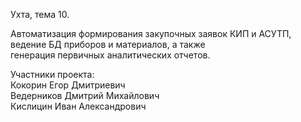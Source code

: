 Ухта, тема 10.

Автоматизация формирования закупочных заявок КИП и АСУТП, <br>
ведение БД приборов и материалов, а также <br>
генерация первичных аналитических отчетов.<br>

Участники проекта:<br>
Кокорин Егор Дмитриевич<br>
Ведерников Дмитрий Михайлович<br>
Кислицин Иван Александрович
